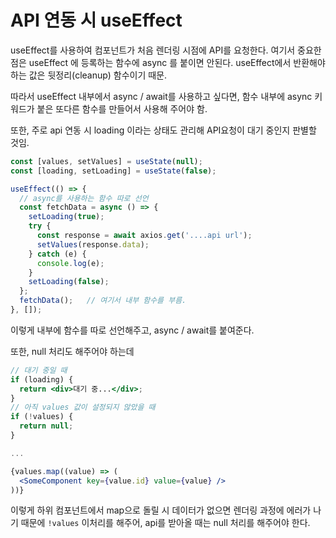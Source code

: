 # API 연동 시 useEffect

useEffect를 사용하여 컴포넌트가 처음 렌더링 시점에 API를 요청한다. 여기서 중요한 점은 useEffect 에 등록하는 함수에 async 를 붙이면 안된다. useEffect에서 반환해야 하는 값은 뒷정리(cleanup) 함수이기 때문.

따라서 useEffect 내부에서 async / await를 사용하고 싶다면, 함수 내부에 async 키워드가 붙은 또다른 함수를 만들어서 사용해 주어야 함.

또한, 주로 api 연동 시 loading 이라는 상태도 관리해 API요청이 대기 중인지 판별할 것임.

```jsx
const [values, setValues] = useState(null);
const [loading, setLoading] = useState(false);

useEffect(() => {
  // async를 사용하는 함수 따로 선언
  const fetchData = async () => {
    setLoading(true);
    try {
      const response = await axios.get('....api url');
      setValues(response.data);
    } catch (e) {
      console.log(e);
    }
    setLoading(false);
  };
  fetchData();   // 여기서 내부 함수를 부름.
}, []);
```

이렇게 내부에 함수를 따로 선언해주고, async / await를 붙여준다.

또한, null 처리도 해주어야 하는데

```jsx
// 대기 중일 때
if (loading) {
  return <div>대기 중...</div>;
}
// 아직 values 값이 설정되지 않았을 때
if (!values) {
  return null;
}

...

{values.map((value) => (
  <SomeComponent key={value.id} value={value} />
))}
```

이렇게 하위 컴포넌트에서 map으로 돌릴 시 데이터가 없으면 렌더링 과정에 에러가 나기 때문에 `!values` 이처리를 해주어, api를 받아올 때는 null 처리를 해주어야 한다.